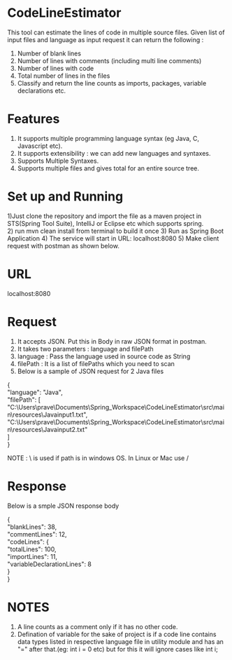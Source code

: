 # CodeLineEstimator
This tool can estimate the lines of code in multiple source files. Given list of input files and language as input request it can return the following :  
1) Number of blank lines
2) Number of lines with comments (including multi line comments)
3) Number of lines with code
4) Total number of lines in the files
5) Classify and return the line counts as imports, packages, variable declarations etc.

# Features
1) It supports multiple programming language syntax (eg Java, C, Javascript etc).
2) It supports extensibility : we can add new languages and syntaxes.
3) Supports Multiple Syntaxes.
4) Supports multiple files and gives total for an entire source tree.

# Set up and Running
1)Just clone the repository and import the file as a maven project in STS(Spring Tool Suite), IntelliJ or Eclipse etc which supports spring.  
2) run mvn clean install from terminal to build it once
3) Run as Spring Boot Application
4) The service will start in URL: localhost:8080
5) Make client request with postman as shown below.

# URL
localhost:8080

# Request
1) It accepts JSON. Put this in Body in raw JSON format in postman.
2) It takes two parameters : language and filePath
3) language : Pass the language used in source code as String
4) filePath : It is a list of filePaths which you need to scan
5) Below is a sample of JSON request for 2 Java files

{  
    "language": "Java",  
    "filePath": [  
        "C:\\Users\\prave\\Documents\\Spring_Workspace\\CodeLineEstimator\\src\\main\\resources\\Javainput1.txt",  
        "C:\\Users\\prave\\Documents\\Spring_Workspace\\CodeLineEstimator\\src\\main\\resources\\Javainput2.txt"  
    ]  
}  

NOTE : \\ is used if path is in windows OS. In Linux or Mac use /

# Response
Below is a smple JSON response body

{  
    "blankLines": 38,  
    "commentLines": 12,  
    "codeLines": {  
        "totalLines": 100,  
        "importLines": 11,  
        "variableDeclarationLines": 8  
    }  
}  

# NOTES
1) A line counts as a comment only if it has no other code.
2) Defination of variable for the sake of project is if a code line contains data types listed in respective language file in utility module and has an "=" after that.(eg: int i = 0 etc) but for this it will ignore cases like int i;


